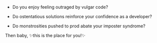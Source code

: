 - Do you enjoy feeling outraged by vulgar code?

- Do ostentatious solutions reinforce your confidence as a developer?

- Do monstrosities pushed to prod abate your imposter syndrome?

Then baby, ✨this is the place for you!✨


